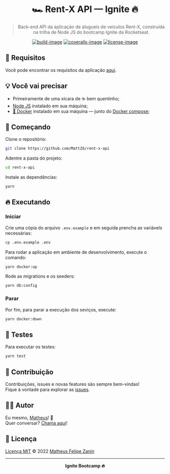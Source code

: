 <div align="center">
  <h1>
    🏎 Rent-X API — Ignite 🔥
  </h1>

  > Back-end API da aplicação de alugueis de veículos Rent-X, construída na trilha de Node JS do bootcamp Ignite da Rocketseat.

  [![build-image]][build-url] [![coveralls-image]][coveralls-url] [![license-image]][license-url]
</div>

## 📝 Requisitos

Você pode encontrar os requisitos da aplicação [aqui](https://github.com/MattZ6/rent-x-api/tree/main/.github/requirements).

## 💡 Você vai precisar

- Primeiramente de uma xícara de ☕ bem quentinho;
- [Node JS](https://nodejs.org/) instalado em sua máquina;
- [🐳 Docker](https://www.docker.com) instalado em sua máquina — junto do [Docker compose](https://docs.docker.com/compose/install);

## 🎉 Começando

Clone o repositório:

```bash
git clone https://github.com/MattZ6/rent-x-api
```

Adentre a pasta do projeto:

```bash
cd rent-x-api
```

Instale as dependências:

```bash
yarn
```

## 🔥 Executando

### Iniciar

Crie uma cópia do arquivo `.env.example` e em seguida prencha as variávels necessárias:

```bash
cp .env.example .env
```

Para rodar a aplicação em ambiente de desenvolvimento, execute o comando:

```bash
yarn docker:up
```

Rode as migrations e os seeders:

```bash
yarn db:config
```
### Parar

Por fim, para parar a execução dos seviços, execute:

```bash
yarn docker:down
```

## 🧪 Testes

Para executar os testes:

```bash
yarn test
```


## 🤝 Contribuição

Contribuições, issues e novas features são sempre bem-vindas! <br/>
Fique à vontade para explorar as [issues](https://github.com/MattZ6/rent-x-api/issues).

## 👨‍🎤 Autor

Eu mesmo, [Matheus](https://github.com/MattZ6)! 👋
<br />
Quer conversar? [Chama aqui](https://www.linkedin.com/in/mattz6)!

## 📜 Licença

[Licença MIT](https://github.com/MattZ6/rent-x-api/blob/main/LICENSE.md) © 2022 [Matheus Felipe Zanin](https://github.com/MattZ6)

___

<div align="center">
  <strong>Ignite Bootcamp 🔥</strong>
</div>

[license-url]: LICENSE.md
[license-image]: https://img.shields.io/github/license/MattZ6/rent-x-api?color=303030&labelColor=232320&style=for-the-badge

[build-image]: https://img.shields.io/github/workflow/status/MattZ6/rent-x-api/Coveralls/main?style=for-the-badge&labelColor=232320
[build-url]: https://github.com/MattZ6/rent-x-api/actions

[coveralls-image]: https://img.shields.io/coveralls/github/MattZ6/rent-x-api/main?style=for-the-badge&labelColor=232320
[coveralls-url]: https://coveralls.io/github/MattZ6/rent-x-api?branch=main
